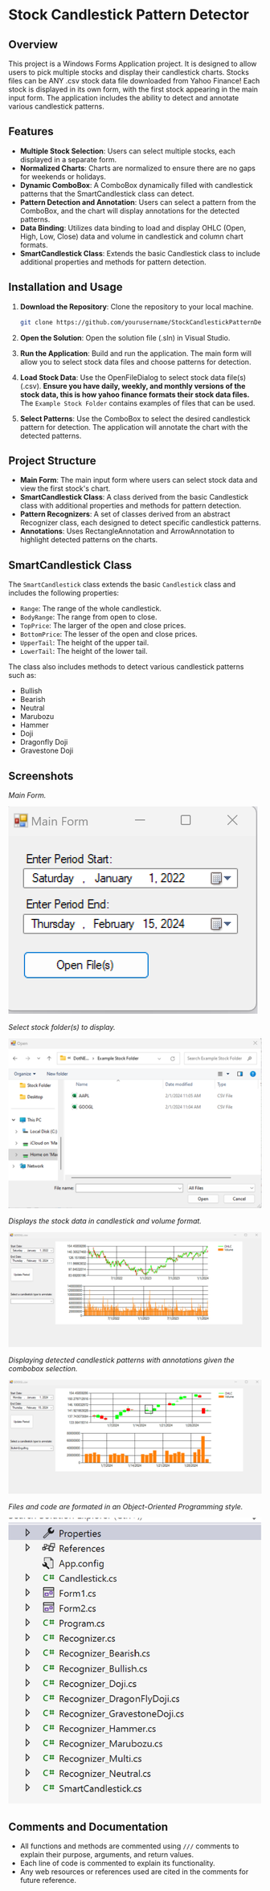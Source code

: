 # Stock Candlestick Pattern Detector

## Overview

This project is a Windows Forms Application project. It is designed to allow users to pick multiple stocks and display their candlestick charts. Stocks files can be ANY .csv stock data file downloaded from Yahoo Finance! Each stock is displayed in its own form, with the first stock appearing in the main input form. The application includes the ability to detect and annotate various candlestick patterns.

## Features

- **Multiple Stock Selection**: Users can select multiple stocks, each displayed in a separate form.
- **Normalized Charts**: Charts are normalized to ensure there are no gaps for weekends or holidays.
- **Dynamic ComboBox**: A ComboBox dynamically filled with candlestick patterns that the SmartCandlestick class can detect.
- **Pattern Detection and Annotation**: Users can select a pattern from the ComboBox, and the chart will display annotations for the detected patterns.
- **Data Binding**: Utilizes data binding to load and display OHLC (Open, High, Low, Close) data and volume in candlestick and column chart formats.
- **SmartCandlestick Class**: Extends the basic Candlestick class to include additional properties and methods for pattern detection.

## Installation and Usage

1. **Download the Repository**: Clone the repository to your local machine.
   ```sh
   git clone https://github.com/yourusername/StockCandlestickPatternDetector.git
   ```

2. **Open the Solution**: Open the solution file (.sln) in Visual Studio.

3. **Run the Application**: Build and run the application. The main form will allow you to select stock data files and choose patterns for detection.

4. **Load Stock Data**: Use the OpenFileDialog to select stock data file(s) (.csv). **Ensure you have daily, weekly, and monthly versions of the stock data, this is how yahoo finance formats their stock data files.** The `Example Stock Folder` contains examples of files that can be used.

5. **Select Patterns**: Use the ComboBox to select the desired candlestick pattern for detection. The application will annotate the chart with the detected patterns.

## Project Structure

- **Main Form**: The main input form where users can select stock data and view the first stock's chart.
- **SmartCandlestick Class**: A class derived from the basic Candlestick class with additional properties and methods for pattern detection.
- **Pattern Recognizers**: A set of classes derived from an abstract Recognizer class, each designed to detect specific candlestick patterns.
- **Annotations**: Uses RectangleAnnotation and ArrowAnnotation to highlight detected patterns on the charts.

## SmartCandlestick Class

The `SmartCandlestick` class extends the basic `Candlestick` class and includes the following properties:
- `Range`: The range of the whole candlestick.
- `BodyRange`: The range from open to close.
- `TopPrice`: The larger of the open and close prices.
- `BottomPrice`: The lesser of the open and close prices.
- `UpperTail`: The height of the upper tail.
- `LowerTail`: The height of the lower tail.

The class also includes methods to detect various candlestick patterns such as:
- Bullish
- Bearish
- Neutral
- Marubozu
- Hammer
- Doji
- Dragonfly Doji
- Gravestone Doji

## Screenshots

*Main Form.*

![Main Form](Screenshots/MainForm.png)

*Select stock folder(s) to display.*

![Open File Dialog](Screenshots/FileDialog.png)

*Displays the stock data in candlestick and volume format.* 

![Generic Display Form](Screenshots/GenericStockForm.png)

*Displaying detected candlestick patterns with annotations given the combobox selection.*

![Pattern Detection](Screenshots/AnnotatedStockForm.png)

*Files and code are formated in an Object-Oriented Programming style.* 

![OOP Approach](Screenshots/OOP.png)


## Comments and Documentation

- All functions and methods are commented using `///` comments to explain their purpose, arguments, and return values.
- Each line of code is commented to explain its functionality.
- Any web resources or references used are cited in the comments for future reference.
